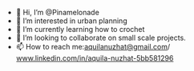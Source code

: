 - 👋 Hi, I’m @Pinamelonade
- 👀 I’m interested in urban planning
- 🌱 I’m currently learning how to crochet
- 💞️ I’m looking to collaborate on small scale projects.
- 📫 How to reach me:aquilanuzhat@gmail.com/ www.linkedin.com/in/aquila-nuzhat-5bb581296

<!---
Pinamelonade/Pinamelonade is a ✨ special ✨ repository because its `README.md` (this file) appears on your GitHub profile.
You can click the Preview link to take a look at your changes.
--->
